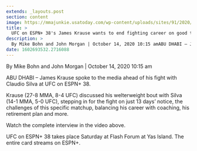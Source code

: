 ```yaml
--- 
extends: _layouts.post 
section: content 
image: https://mmajunkie.usatoday.com/wp-content/uploads/sites/91/2020/10/james-krause-ufc-on-espn-38-pre-fight-video.jpg?w=1000&h=576&crop=1 
title: > 
  UFC on ESPN+ 38's James Krause wants to end fighting career on good terms 
description: > 
  By Mike Bohn and John Morgan | October 14, 2020 10:15 amABU DHABI – James Krause spoke to the media ahead of his fight with Claudio Silva at UFC on ESPN+ 38.Krause (27-8 MMA, 8-4 UFC) discussed his welterweight bout with Silva (14-1 MMA, 5-0 UFC), stepping in for the fight on just 13 days’ notice, the challenges of this specific matchup, balancing his career with coaching, his retirement plan and more.Watch the complete interview in the video above.UFC on ESPN+ 38 takes place Saturday at Flash Forum at Yas Island.The entire card streams on ESPN+. 
date: 1602693532.2716088 
--- 
```

By Mike Bohn and John Morgan | October 14, 2020 10:15 am

ABU DHABI – James Krause spoke to the media ahead of his fight with Claudio Silva at UFC on ESPN+ 38.

Krause (27-8 MMA, 8-4 UFC) discussed his welterweight bout with Silva (14-1 MMA, 5-0 UFC), stepping in for the fight on just 13 days’ notice, the challenges of this specific matchup, balancing his career with coaching, his retirement plan and more.

Watch the complete interview in the video above.

UFC on ESPN+ 38 takes place Saturday at Flash Forum at Yas Island. The entire card streams on ESPN+.